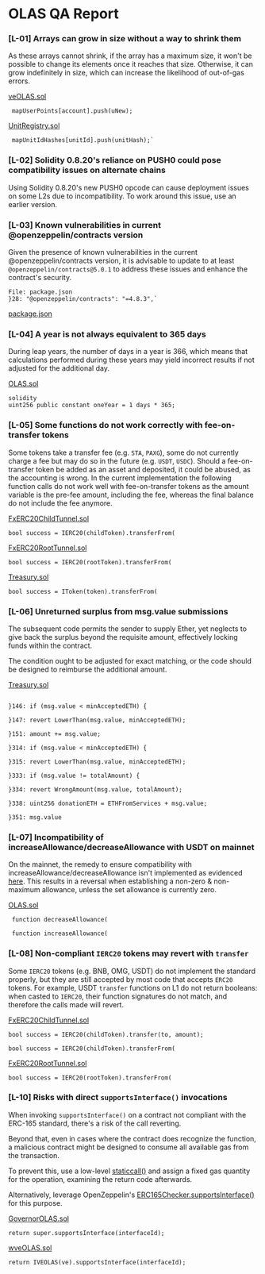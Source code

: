 # OLAS QA Report 

### [L-01] Arrays can grow in size without a way to shrink them  

As these arrays cannot shrink, if the array has a maximum size, it won't be possible to change its elements once it reaches that size. Otherwise, it can grow indefinitely in size, which can increase the likelihood of out-of-gas errors.

[veOLAS.sol](https://github.com/code-423n4/2023-12-autonolas/blob/main/governance/contracts/veOLAS.sol#L315)
```solidity File: 
 mapUserPoints[account].push(uNew);
```

[UnitRegistry.sol](https://github.com/code-423n4/2023-12-autonolas/blob/main/registries/contracts/UnitRegistry.sol#L143)
```
 mapUnitIdHashes[unitId].push(unitHash);`
```


### [L-02] Solidity 0.8.20's reliance on PUSH0 could pose compatibility issues on alternate chains

Using Solidity 0.8.20's new PUSH0 opcode can cause deployment issues on some L2s due to incompatibility. To work around this issue, use an earlier version.
### [L-03] Known vulnerabilities in current @openzeppelin/contracts version

Given the presence of known vulnerabilities in the current @openzeppelin/contracts version, it is advisable to update to at least `@openzeppelin/contracts@5.0.1` to address these issues and enhance the contract's security.

```solidity
File: package.json 
}28: "@openzeppelin/contracts": "=4.8.3",`
```

[package.json](https://github.com/code-423n4/2023-12-autonolas/blob/main/package.json#L28)

### [L-04] A year is not always equivalent to 365 days

During leap years, the number of days in a year is 366, which means that calculations performed during these years may yield incorrect results if not adjusted for the additional day.

[OLAS.sol](https://github.com/code-423n4/2023-12-autonolas/blob/main/governance/contracts/OLAS.sol#L22)
```
solidity
uint256 public constant oneYear = 1 days * 365;
```
### [L-05] Some functions do not work correctly with fee-on-transfer tokens

Some tokens take a transfer fee (e.g. `STA`, `PAXG`), some do not currently charge a fee but may do so in the future (e.g. `USDT`, `USDC`). Should a fee-on-transfer token be added as an asset and deposited, it could be abused, as the accounting is wrong. In the current implementation the following function calls do not work well with fee-on-transfer tokens as the amount variable is the pre-fee amount, including the fee, whereas the final balance do not include the fee anymore.

[FxERC20ChildTunnel.sol](https://github.com/code-423n4/2023-12-autonolas/blob/main/governance/contracts/bridges/FxERC20ChildTunnel.sol#L102)
```solidity
bool success = IERC20(childToken).transferFrom(
```

[FxERC20RootTunnel.sol](https://github.com/code-423n4/2023-12-autonolas/blob/main/governance/contracts/bridges/FxERC20RootTunnel.sol#L98)
```solidity
bool success = IERC20(rootToken).transferFrom(
```

[Treasury.sol](https://github.com/code-423n4/2023-12-autonolas/blob/main/tokenomics/contracts/Treasury.sol#L234)
```solidity
bool success = IToken(token).transferFrom(
```
### [L-06] Unreturned surplus from msg.value submissions

The subsequent code permits the sender to supply Ether, yet neglects to give back the surplus beyond the requisite amount, effectively locking funds within the contract.

The condition ought to be adjusted for exact matching, or the code should be designed to reimburse the additional amount.

[Treasury.sol](https://github.com/code-423n4/2023-12-autonolas/blob/main/tokenomics/contracts/Treasury.sol#L146-L351)
```solidity

}146: if (msg.value < minAcceptedETH) {

}147: revert LowerThan(msg.value, minAcceptedETH);

}151: amount += msg.value;

}314: if (msg.value < minAcceptedETH) {

}315: revert LowerThan(msg.value, minAcceptedETH);

}333: if (msg.value != totalAmount) {

}334: revert WrongAmount(msg.value, totalAmount);

}338: uint256 donationETH = ETHFromServices + msg.value;

}351: msg.value

```

### [L-07] Incompatibility of increaseAllowance/decreaseAllowance with USDT on mainnet

On the mainnet, the remedy to ensure compatibility with increaseAllowance/decreaseAllowance isn't implemented as evidenced [here](https://etherscan.io/token/0xdac17f958d2ee523a2206206994597c13d831ec7#code). This results in a reversal when establishing a non-zero & non-maximum allowance, unless the set allowance is currently zero.

[OLAS.sol](https://github.com/code-423n4/2023-12-autonolas/blob/main/governance/contracts/OLAS.sol#L128-L148)
```solidity
 function decreaseAllowance(

 function increaseAllowance(
```

### [L-08] Non-compliant `IERC20` tokens may revert with `transfer`

Some `IERC20` tokens (e.g. BNB, OMG, USDT) do not implement the standard properly, but they are still accepted by most code that accepts `ERC20` tokens. For example, USDT `transfer` functions on L1 do not return booleans: when casted to `IERC20`, their function signatures do not match, and therefore the calls made will revert.

[FxERC20ChildTunnel.sol](https://github.com/code-423n4/2023-12-autonolas/blob/main/governance/contracts/bridges/FxERC20ChildTunnel.sol#L79-L102)
```solidity
bool success = IERC20(childToken).transfer(to, amount);

bool success = IERC20(childToken).transferFrom(
```

[FxERC20RootTunnel.sol](https://github.com/code-423n4/2023-12-autonolas/blob/main/governance/contracts/bridges/FxERC20RootTunnel.sol#L98)
```solidity
bool success = IERC20(rootToken).transferFrom(
```
### [L-10] Risks with direct `supportsInterface()` invocations

When invoking `supportsInterface()` on a contract not compliant with the ERC-165 standard, there's a risk of the call reverting.

Beyond that, even in cases where the contract does recognize the function, a malicious contract might be designed to consume all available gas from the transaction.

To prevent this, use a low-level [staticcall()](https://github.com/OpenZeppelin/openzeppelin-contracts/blob/f959d7e4e6ee0b022b41e5b644c79369869d8411/contracts/utils/introspection/ERC165Checker.sol#L119) and assign a fixed gas quantity for the operation, examining the return code afterwards.

Alternatively, leverage OpenZeppelin's [ERC165Checker.supportsInterface()](https://github.com/OpenZeppelin/openzeppelin-contracts/blob/f959d7e4e6ee0b022b41e5b644c79369869d8411/contracts/utils/introspection/ERC165Checker.sol#L36-L39) for this purpose.

  [GovernorOLAS.sol](https://github.com/code-423n4/2023-12-autonolas/blob/main/governance/contracts/GovernorOLAS.sol#L108)
```solidity
return super.supportsInterface(interfaceId);
```

[wveOLAS.sol](https://github.com/code-423n4/2023-12-autonolas/blob/main/governance/contracts/wveOLAS.sol#L293)
```solidity
return IVEOLAS(ve).supportsInterface(interfaceId);
```
 